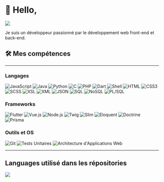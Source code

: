 # 👋 Hello,


  <img class="img" src="https://github-readme-stats.vercel.app/api?username=Aliec-AQ&show_icons=true&theme=great-gatsby" />


Je suis un développeur passionné par le développement web front-end et back-end.

## 🛠️ Mes compétences
***
### Langages
![JavaScript](https://img.shields.io/badge/JavaScript-F7DF1E?logo=javascript&logoColor=black)
![Java](https://img.shields.io/badge/Java-007396?logo=java&logoColor=white)
![Python](https://img.shields.io/badge/Python-3776AB?logo=python&logoColor=white)
![C](https://img.shields.io/badge/C-A8B9CC?logo=c&logoColor=black)
![PHP](https://img.shields.io/badge/PHP-777BB4?logo=php&logoColor=white)
![Dart](https://img.shields.io/badge/Dart-0175C2?logo=dart&logoColor=white)
![Shell](https://img.shields.io/badge/Shell-4EAA25?logo=gnu-bash&logoColor=white)
![HTML](https://img.shields.io/badge/HTML5-E34F26?logo=html5&logoColor=white)
![CSS3](https://img.shields.io/badge/CSS3-1572B6?logo=css3&logoColor=white)
![SCSS](https://img.shields.io/badge/SCSS-CC6699?logo=sass&logoColor=white)
![XSL](https://img.shields.io/badge/XSL-EB8C00?logo=w3c&logoColor=white)
![XML](https://img.shields.io/badge/XML-FF6600?logo=xml&logoColor=white)
![JSON](https://img.shields.io/badge/JSON-000000?logo=json&logoColor=white)
![SQL](https://img.shields.io/badge/SQL-336791?logo=sql&logoColor=white)
![NoSQL](https://img.shields.io/badge/NoSQL-005571?logo=nosql&logoColor=white)
![PL/SQL](https://img.shields.io/badge/PLSQL-F80000?logo=oracle&logoColor=white)

### Frameworks
![Flutter](https://img.shields.io/badge/Flutter-02569B?logo=flutter&logoColor=white)
![Vue.js](https://img.shields.io/badge/Vue.js-4FC08D?logo=vue.js&logoColor=white)
![Node.js](https://img.shields.io/badge/Node.js-339933?logo=node.js&logoColor=white)
![Twig](https://img.shields.io/badge/Twig-339933?logo=twig&logoColor=white)
![Slim](https://img.shields.io/badge/Slim-74B9FF?logo=slim&logoColor=white)
![Eloquent](https://img.shields.io/badge/Eloquent-FF2D20?logo=eloquent&logoColor=white)
![Doctrine](https://img.shields.io/badge/Doctrine-FF6C37?logo=doctrine&logoColor=white)
![Prisma](https://img.shields.io/badge/Prisma-2D3748?logo=prisma&logoColor=white)

### Outils et OS
![Git](https://img.shields.io/badge/Git-F05032?logo=git&logoColor=white)
![Tests Unitaires](https://img.shields.io/badge/Tests%20Unitaires-E34F26?logo=testing-library&logoColor=white)
![Architecture d'Applications Web](https://img.shields.io/badge/Architecture%20d'Applications%20Web-007ACC?logo=web&logoColor=white)

***

## Languages utilisé dans les répositories

  <img class="img" src="https://github-readme-stats.vercel.app/api/top-langs/?username=Aliec-AQ&langs_count=8&theme=great-gatsby" />



